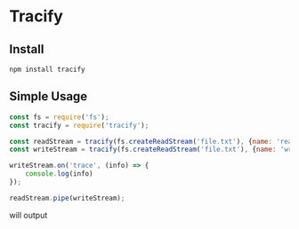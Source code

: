 # Tracify

## Install

`npm install tracify`

## Simple Usage

```js
const fs = require('fs');
const tracify = require('tracify');

const readStream = tracify(fs.createReadStream('file.txt'), {name: 'readStream'});
const writeStream = tracify(fs.createReadStream('file.txt'), {name: 'writeStream'});

writeStream.on('trace', (info) => {
	console.log(info)
});

readStream.pipe(writeStream);
```

will output 

```

```